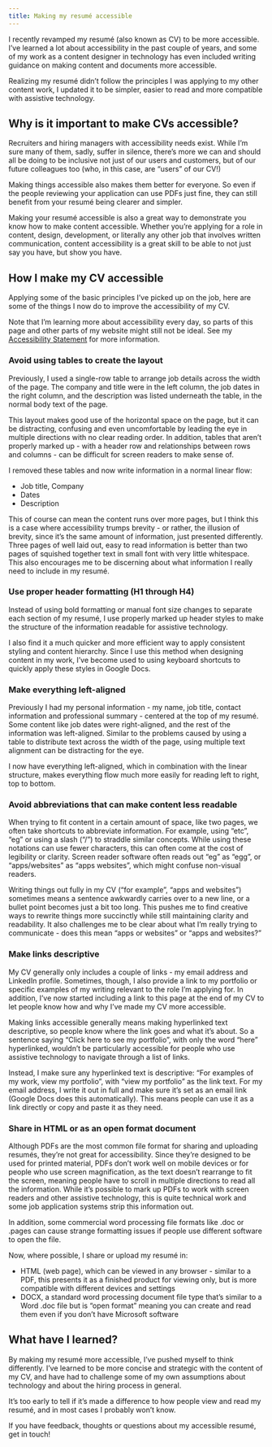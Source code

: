 ```yaml
---
title: Making my resumé accessible
---
```


I recently revamped my resumé (also known as CV) to be more accessible. I’ve learned a lot about accessibility in the past couple of years, and some of my work as a content designer in technology has even included writing guidance on making content and documents more accessible.

Realizing my resumé didn’t follow the principles I was applying to my other content work, I updated it to be simpler, easier to read and more compatible with assistive technology. 

## Why is it important to make CVs accessible?
Recruiters and hiring managers with accessibility needs exist. While I’m sure many of them, sadly, suffer in silence, there’s more we can and should all be doing to be inclusive not just of our users and customers, but of our future colleagues too (who, in this case, are “users” of our CV!)

Making things accessible also makes them better for everyone. So even if the people reviewing your application can use PDFs just fine, they can still benefit from your resumé being clearer and simpler. 

Making your resumé accessible is also a great way to demonstrate you know how to make content accessible. Whether you’re applying for a role in content, design, development, or literally any other job that involves written communication, content accessibility is a great skill to be able to not just say you have, but show you have. 

## How I make my CV accessible
Applying some of the basic principles I’ve picked up on the job, here are some of the things I now do to improve the accessibility of my CV. 

Note that I’m learning more about accessibility every day, so parts of this page and other parts of my website might still not be ideal. See my [Accessibility Statement](/accessibility-statement.md) for more information. 

### Avoid using tables to create the layout
Previously, I used a single-row table to arrange job details across the width of the page. The company and title were in the left column, the job dates in the right column, and the description was listed underneath the table, in the normal body text of the page.

This layout makes good use of the horizontal space on the page, but it can be distracting, confusing and even uncomfortable by leading the eye in multiple directions with no clear reading order. In addition, tables that aren’t properly marked up - with a header row and relationships between rows and columns - can be difficult for screen readers to make sense of.  

I removed these tables and now write information in a normal linear flow:

* Job title, Company
* Dates
* Description

This of course can mean the content runs over more pages, but I think this is a case where accessibility trumps brevity - or rather, the illusion of brevity, since it’s the same amount of information, just presented differently. Three pages of well laid out, easy to read information is better than two pages of squished together text in small font with very little whitespace. This also encourages me to be discerning about what information I really need to include in my resumé.

### Use proper header formatting (H1 through H4)
Instead of using bold formatting or manual font size changes to separate each section of my resumé, I use properly marked up header styles to make the structure of the information readable for assistive technology. 

I also find it a much quicker and more efficient way to apply consistent styling and content hierarchy. Since I use this method when designing content in my work, I’ve become used to using keyboard shortcuts to quickly apply these styles in Google Docs. 

### Make everything left-aligned
Previously I had my personal information - my name, job title, contact information and professional summary - centered at the top of my resumé. Some content like job dates were right-aligned, and the rest of the information was left-aligned. Similar to the problems caused by using a table to distribute text across the width of the page, using multiple text alignment can be distracting for the eye. 

I now have everything left-aligned, which in combination with the linear structure, makes everything flow much more easily for reading left to right, top to bottom. 

### Avoid abbreviations that can make content less readable
When trying to fit content in a certain amount of space, like two pages, we often take shortcuts to abbreviate information. For example, using “etc”, “eg” or using a slash (“/”) to straddle similar concepts. While using these notations can use fewer characters, this can often come at the cost of legibility or clarity. Screen reader software often reads out “eg” as “egg”, or “apps/websites” as “apps websites”, which might confuse non-visual readers. 

Writing things out fully in my CV (“for example”, “apps and websites”) sometimes means a sentence awkwardly carries over to a new line, or a bullet point becomes just a bit too long. This pushes me to find creative ways to rewrite things more succinctly while still maintaining clarity and readability. It also challenges me to be clear about what I’m really trying to communicate - does this mean “apps or websites” or “apps and websites?” 

### Make links descriptive
My CV generally only includes a couple of links - my email address and LinkedIn profile. Sometimes, though, I also provide a link to my portfolio or specific examples of my writing relevant to the role I’m applying for. In addition, I’ve now started including a link to this page at the end of my CV to let people know how and why I’ve made my CV more accessible.

Making links accessible generally means making hyperlinked text descriptive, so people know where the link goes and what it’s about. So a sentence saying “Click here to see my portfolio”, with only the word “here” hyperlinked, wouldn’t be particularly accessible for people who use assistive technology to navigate through a list of links. 

Instead, I make sure any hyperlinked text is descriptive: “For examples of my work, view my portfolio”, with “view my portfolio” as the link text. For my email address, I write it out in full and make sure it’s set as an email link (Google Docs does this automatically). This means people can use it as a link directly or copy and paste it as they need.

### Share in HTML or as an open format document
Although PDFs are the most common file format for sharing and uploading resumés, they’re not great for accessibility. Since they’re designed to be used for printed material, PDFs don’t work well on mobile devices or for people who use screen magnification, as the text doesn’t rearrange to fit the screen, meaning people have to scroll in multiple directions to read all the information. While it’s possible to mark up PDFs to work with screen readers and other assistive technology, this is quite technical work and some job application systems strip this information out.

In addition, some commercial word processing file formats like .doc or .pages can cause strange formatting issues if people use different software to open the file. 

Now, where possible, I share or upload my resumé in:

* HTML (web page), which can be viewed in any browser - similar to a PDF, this presents it as a finished product for viewing only, but is more compatible with different devices and settings
* DOCX, a standard word processing document file type that’s similar to a Word .doc file but is “open format” meaning you can create and read them even if you don’t have Microsoft software

## What have I learned?
By making my resumé more accessible, I’ve pushed myself to think differently. I’ve learned to be more concise and strategic with the content of my CV, and have had to challenge some of my own assumptions about technology and about the hiring process in general. 

It’s too early to tell if it’s made a difference to how people view and read my resumé, and in most cases I probably won’t know. 

If you have feedback, thoughts or questions about my accessible resumé, get in touch!
